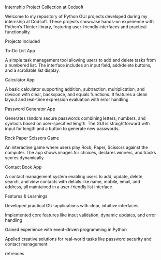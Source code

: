 Internship Project Collection at Codsoft

Welcome to my repository of Python GUI projects developed during my internship at Codsoft. These projects showcase hands-on experience with Python’s Tkinter library, featuring user-friendly interfaces and practical functionality.

Projects Included

To-Do List App

A simple task management tool allowing users to add and delete tasks from a numbered list. The interface includes an input field, add/delete buttons, and a scrollable list display.

Calculator App

A basic calculator supporting addition, subtraction, multiplication, and division with clear, backspace, and equals functions. It features a clean layout and real-time expression evaluation with error handling.

Password Generator App

Generates random secure passwords combining letters, numbers, and symbols based on user-specified length. The GUI is straightforward with input for length and a button to generate new passwords.

Rock Paper Scissors Game

An interactive game where users play Rock, Paper, Scissors against the computer. The app shows images for choices, declares winners, and tracks scores dynamically.

Contact Book App

A contact management system enabling users to add, update, delete, search, and view contacts with details like name, mobile, email, and address, all maintained in a user-friendly list interface.

Features & Learnings

Developed practical GUI applications with clear, intuitive interfaces

Implemented core features like input validation, dynamic updates, and error handling

Gained experience with event-driven programming in Python

Applied creative solutions for real-world tasks like password security and contact management

refrences
